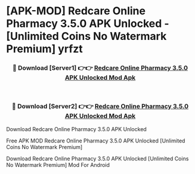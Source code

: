 # [APK-MOD] Redcare  Online Pharmacy 3.5.0 APK Unlocked - [Unlimited Coins No Watermark Premium] yrfzt



<div align="center">
<h3>🔴 Download [Server1] 👉👉 <a href="https://momento.my/?title=Redcare__Online_Pharmacy_3.5.0_APK_Unlocked">Redcare  Online Pharmacy 3.5.0 APK Unlocked Mod Apk</a></h3><br>

<h3>🔴 Download [Server2] 👉👉 <a href="https://momento.my/?title=Redcare__Online_Pharmacy_3.5.0_APK_Unlocked">Redcare  Online Pharmacy 3.5.0 APK Unlocked Mod Apk</a></h3>
</div>



Download Redcare  Online Pharmacy 3.5.0 APK Unlocked 

Free APK MOD Redcare  Online Pharmacy 3.5.0 APK Unlocked [Unlimited Coins No Watermark Premium]

Download Redcare  Online Pharmacy 3.5.0 APK Unlocked [Unlimited Coins No Watermark Premium] Mod For Android
